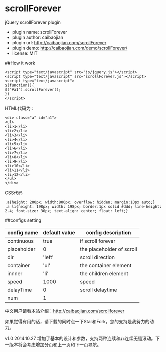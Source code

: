 scrollForever
=============

jQuery scrollForever plugin


- plugin name: scrollForever
- plugin author: caibaojian
- plugin url: http://caibaojian.com/scrollForever
- plugin demo: http://caibaojian.com/demo/scrollForever/
- license: MIT

##How it work


<pre><code style="color: inherit;">&lt;script type="text/javascript" src="js/jquery.js"&gt;&lt;/script&gt;
&lt;script type="text/javascript" src="scrollForever.js"&gt;&lt;/script&gt;
&lt;script type="text/javascript"&gt;
$(function(){
$("#a1").scrollForever();
})
&lt;/script&gt;</code></pre>
HTML代码为：
<pre><code>&lt;div class="a" id="a1"&gt;
&lt;ul&gt;
&lt;li&gt;1&lt;/li&gt;
&lt;li&gt;2&lt;/li&gt;
&lt;li&gt;3&lt;/li&gt;
&lt;li&gt;4&lt;/li&gt;
&lt;li&gt;5&lt;/li&gt;
&lt;li&gt;6&lt;/li&gt;
&lt;li&gt;7&lt;/li&gt;
&lt;li&gt;8&lt;/li&gt;
&lt;li&gt;9&lt;/li&gt;
&lt;li&gt;10&lt;/li&gt;
&lt;li&gt;11&lt;/li&gt;
&lt;li&gt;12&lt;/li&gt;
&lt;/ul&gt;
&lt;/div&gt;</code></pre>
CSS代码
<pre><code>.a{height: 200px; width:800px; overflow: hidden; margin:10px auto;}
.a li{height: 198px; width: 198px; border:1px solid #ddd; line-height: 2.4; font-size: 30px; text-align: center; float: left;}</code></pre>

##configs setting


| config name | default value | config description        |
|-------------|---------------|---------------------------|
| continuous  | true          | if scroll forever         |
| placeholder | 0             | the placeholder of scroll |
| dir         | 'left'        | scroll direction          |
| container   | 'ul'          | the container element     |
| innner      | 'li'          | the children element      |
| speed       | 1000          | speed                     |
| delayTime   | 0             | scroll delaytime          |
| num         | 1             |                           |

中文用户请看本站介绍：http://caibaojian.com/scrollforever 

如果觉得有用的话，请下载的同时点一下Star和Fork，您的支持是我努力的动力。

v1.0
2014.10.27
增加了基本的设计和参数，支持两种连续和非连续无缝滚动。下一版本将会考虑增加分页和上一页和下一页导航。